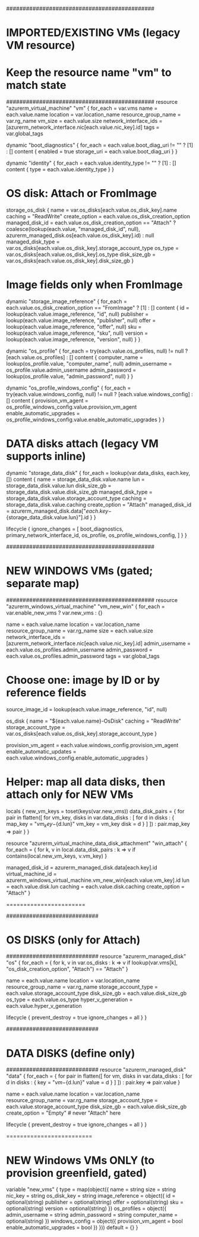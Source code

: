 #############################################
# IMPORTED/EXISTING VMs (legacy VM resource)
# Keep the resource name "vm" to match state
#############################################
resource "azurerm_virtual_machine" "vm" {
  for_each              = var.vms
  name                  = each.value.name
  location              = var.location_name
  resource_group_name   = var.rg_name
  vm_size               = each.value.size
  network_interface_ids = [azurerm_network_interface.nic[each.value.nic_key].id]
  tags                  = var.global_tags

  dynamic "boot_diagnostics" {
    for_each = each.value.boot_diag_uri != "" ? [1] : []
    content {
      enabled     = true
      storage_uri = each.value.boot_diag_uri
    }
  }

  dynamic "identity" {
    for_each = each.value.identity_type != "" ? [1] : []
    content {
      type = each.value.identity_type
    }
  }

  # OS disk: Attach or FromImage
  storage_os_disk {
    name              = var.os_disks[each.value.os_disk_key].name
    caching           = "ReadWrite"
    create_option     = each.value.os_disk_creation_option
    managed_disk_id   = each.value.os_disk_creation_option == "Attach"
                        ? coalesce(lookup(each.value, "managed_disk_id", null), azurerm_managed_disk.os[each.value.os_disk_key].id)
                        : null
    managed_disk_type = var.os_disks[each.value.os_disk_key].storage_account_type
    os_type           = var.os_disks[each.value.os_disk_key].os_type
    disk_size_gb      = var.os_disks[each.value.os_disk_key].disk_size_gb
  }

  # Image fields only when FromImage
  dynamic "storage_image_reference" {
    for_each = each.value.os_disk_creation_option == "FromImage" ? [1] : []
    content {
      id        = lookup(each.value.image_reference, "id", null)
      publisher = lookup(each.value.image_reference, "publisher", null)
      offer     = lookup(each.value.image_reference, "offer", null)
      sku       = lookup(each.value.image_reference, "sku", null)
      version   = lookup(each.value.image_reference, "version", null)
    }
  }

  dynamic "os_profile" {
    for_each = try(each.value.os_profiles, null) != null ? [each.value.os_profiles] : []
    content {
      computer_name  = lookup(os_profile.value, "computer_name", null)
      admin_username = os_profile.value.admin_username
      admin_password = lookup(os_profile.value, "admin_password", null)
    }
  }

  dynamic "os_profile_windows_config" {
    for_each = try(each.value.windows_config, null) != null ? [each.value.windows_config] : []
    content {
      provision_vm_agent        = os_profile_windows_config.value.provision_vm_agent
      enable_automatic_upgrades = os_profile_windows_config.value.enable_automatic_upgrades
    }
  }

  # DATA disks attach (legacy VM supports inline)
  dynamic "storage_data_disk" {
    for_each = lookup(var.data_disks, each.key, [])
    content {
      name              = storage_data_disk.value.name
      lun               = storage_data_disk.value.lun
      disk_size_gb      = storage_data_disk.value.disk_size_gb
      managed_disk_type = storage_data_disk.value.storage_account_type
      caching           = storage_data_disk.value.caching
      create_option     = "Attach"
      managed_disk_id   = azurerm_managed_disk.data["${each.key}-${storage_data_disk.value.lun}"].id
    }
  }

  lifecycle {
    ignore_changes = [
      boot_diagnostics,
      primary_network_interface_id,
      os_profile,
      os_profile_windows_config,
    ]
  }
}

#############################################
# NEW WINDOWS VMs (gated; separate map)
#############################################
resource "azurerm_windows_virtual_machine" "vm_new_win" {
  for_each = var.enable_new_vms ? var.new_vms : {}

  name                  = each.value.name
  location              = var.location_name
  resource_group_name   = var.rg_name
  size                  = each.value.size
  network_interface_ids = [azurerm_network_interface.nic[each.value.nic_key].id]
  admin_username        = each.value.os_profiles.admin_username
  admin_password        = each.value.os_profiles.admin_password
  tags                  = var.global_tags

  # Choose one: image by ID or by reference fields
  source_image_id = lookup(each.value.image_reference, "id", null)

  os_disk {
    name                 = "${each.value.name}-OsDisk"
    caching              = "ReadWrite"
    storage_account_type = var.os_disks[each.value.os_disk_key].storage_account_type
  }

  provision_vm_agent       = each.value.windows_config.provision_vm_agent
  enable_automatic_updates = each.value.windows_config.enable_automatic_upgrades
}

# Helper: map all data disks, then attach only for NEW VMs
locals {
  new_vm_keys = toset(keys(var.new_vms))
  data_disk_pairs = {
    for pair in flatten([
      for vm_key, disks in var.data_disks : [
        for d in disks : {
          map_key = "${vm_key}-${d.lun}"
          vm_key  = vm_key
          disk    = d
        }
      ]
    ]) : pair.map_key => pair
  }
}

resource "azurerm_virtual_machine_data_disk_attachment" "win_attach" {
  for_each = {
    for k, v in local.data_disk_pairs : k => v
    if contains(local.new_vm_keys, v.vm_key)
  }

  managed_disk_id    = azurerm_managed_disk.data[each.key].id
  virtual_machine_id = azurerm_windows_virtual_machine.vm_new_win[each.value.vm_key].id
  lun                = each.value.disk.lun
  caching            = each.value.disk.caching
  create_option      = "Attach"
}

=======================

############################
# OS DISKS (only for Attach)
############################
resource "azurerm_managed_disk" "os" {
  for_each = {
    for k, v in var.os_disks : k => v
    if lookup(var.vms[k], "os_disk_creation_option", "Attach") == "Attach"
  }

  name                 = each.value.name
  location             = var.location_name
  resource_group_name  = var.rg_name
  storage_account_type = each.value.storage_account_type
  disk_size_gb         = each.value.disk_size_gb
  os_type              = each.value.os_type
  hyper_v_generation   = each.value.hyper_v_generation

  lifecycle {
    prevent_destroy = true
    ignore_changes  = all
  }
}

############################
# DATA DISKS (define only)
############################
resource "azurerm_managed_disk" "data" {
  for_each = {
    for pair in flatten([
      for vm, disks in var.data_disks : [
        for d in disks : {
          key   = "${vm}-${d.lun}"
          value = d
        }
      ]
    ]) : pair.key => pair.value
  }

  name                 = each.value.name
  location             = var.location_name
  resource_group_name  = var.rg_name
  storage_account_type = each.value.storage_account_type
  disk_size_gb         = each.value.disk_size_gb
  create_option        = "Empty"   # never "Attach" here

  lifecycle {
    prevent_destroy = true
    ignore_changes  = all
  }
}


=========================


# NEW Windows VMs ONLY (to provision greenfield, gated)
variable "new_vms" {
  type = map(object({
    name          = string
    size          = string
    nic_key       = string
    os_disk_key   = string
    image_reference = object({
      id        = optional(string)
      publisher = optional(string)
      offer     = optional(string)
      sku       = optional(string)
      version   = optional(string)
    })
    os_profiles = object({
      admin_username = string
      admin_password = string
      computer_name  = optional(string)
    })
    windows_config = object({
      provision_vm_agent        = bool
      enable_automatic_upgrades = bool
    })
  }))
  default = {}
}












